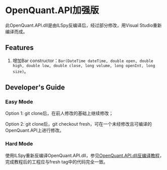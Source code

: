 OpenQuant.API加强版
===================

此OpenQuant.API.dll是由ILSpy反编译后，经过部分修改，用Visual Studio重新编译而成。

## Features

1. 增加Bar constructor：`Bar(DateTime dateTime, double open, double high, double low, double close, long volume, long openInt, long size)`。

## Developer's Guide

### Easy Mode

Option 1: git clone后，在前人修改的基础上继续修改；

Option 2: git clone后，git checkout fresh，可在一个未经修改且可编译的OpenQuant.API上进行修改。

### Hard Mode

使用ILSpy重新反编译OpenQuant.API.dll，参见[OpenQuant.API.dll反编译教程](https://github.com/whenov/OpenQuant.API/wiki/Home)，完成教程后的工程应与fresh tag中的代码完全一致。
